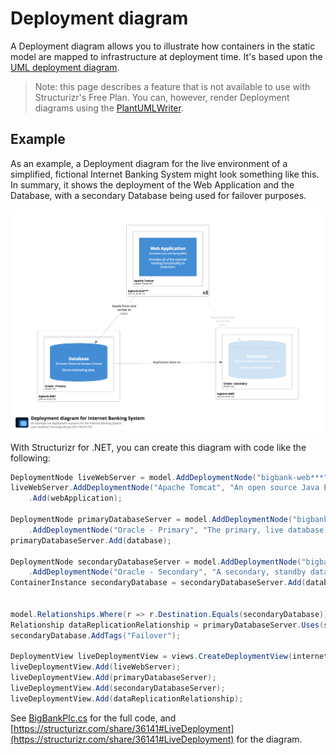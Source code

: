 # Deployment diagram

A Deployment diagram allows you to illustrate how containers in the static model are mapped to infrastructure at deployment time. It's based upon the [UML deployment diagram](https://en.wikipedia.org/wiki/Deployment_diagram).

> Note: this page describes a feature that is not available to use with Structurizr's Free Plan. You can, however, render Deployment diagrams using the [PlantUMLWriter](plantuml.md).

## Example

As an example, a Deployment diagram for the live environment of a simplified, fictional Internet Banking System might look something like this. In summary, it shows the deployment of the Web Application and the Database, with a secondary Database being used for failover purposes.

![An example Deployment diagram](images/deployment-diagram-1.png)

With Structurizr for .NET, you can create this diagram with code like the following:

```c#
DeploymentNode liveWebServer = model.AddDeploymentNode("bigbank-web***", "A web server residing in the web server farm, accessed via F5 BIG-IP LTMs.", "Ubuntu 16.04 LTS", 8, DictionaryUtils.Create("Location=London"));
liveWebServer.AddDeploymentNode("Apache Tomcat", "An open source Java EE web server.", "Apache Tomcat 8.x", 1, DictionaryUtils.Create("Xmx=512M", "Xms=1024M", "Java Version=8"))
    .Add(webApplication);
    
DeploymentNode primaryDatabaseServer = model.AddDeploymentNode("bigbank-db01", "The primary database server.", "Ubuntu 16.04 LTS", 1, DictionaryUtils.Create("Location=London"))
    .AddDeploymentNode("Oracle - Primary", "The primary, live database server.", "Oracle 12c");
primaryDatabaseServer.Add(database);
    
DeploymentNode secondaryDatabaseServer = model.AddDeploymentNode("bigbank-db02", "The secondary database server.", "Ubuntu 16.04 LTS", 1, DictionaryUtils.Create("Location=Reading"))
    .AddDeploymentNode("Oracle - Secondary", "A secondary, standby database server, used for failover purposes only.", "Oracle 12c");
ContainerInstance secondaryDatabase = secondaryDatabaseServer.Add(database);


model.Relationships.Where(r => r.Destination.Equals(secondaryDatabase)).ToList().ForEach(r => r.AddTags("Failover"));
Relationship dataReplicationRelationship = primaryDatabaseServer.Uses(secondaryDatabaseServer, "Replicates data to", "");
secondaryDatabase.AddTags("Failover");

DeploymentView liveDeploymentView = views.CreateDeploymentView(internetBankingSystem, "LiveDeployment", "An example live deployment scenario for the Internet Banking System.");
liveDeploymentView.Add(liveWebServer);
liveDeploymentView.Add(primaryDatabaseServer);
liveDeploymentView.Add(secondaryDatabaseServer);
liveDeploymentView.Add(dataReplicationRelationship);
```

See [BigBankPlc.cs](https://github.com/structurizr/dotnet/blob/master/Structurizr.Examples/BigBankPlc.cs) for the full code, and [https://structurizr.com/share/36141#LiveDeployment](https://structurizr.com/share/36141#LiveDeployment) for the diagram.